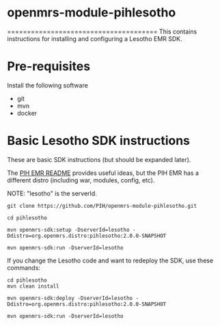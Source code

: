 # openmrs-module-pihlesotho
======================================
This contains instructions for installing and configuring a Lesotho EMR SDK.

# Pre-requisites

Install the following software

* git
* mvn
* docker

# Basic Lesotho SDK instructions

These are basic SDK instructions (but should be expanded later).

The [PIH EMR README](https://github.com/PIH/openmrs-distro-pihemr/blob/master/README.md) provides useful ideas, but the PIH EMR has a different distro (including war, modules, config, etc). 

NOTE: "lesotho" is the serverId.

```
git clone https://github.com/PIH/openmrs-module-pihlesotho.git

cd pihlesotho

mvn openmrs-sdk:setup -DserverId=lesotho -Ddistro=org.openmrs.distro:pihlesotho:2.0.0-SNAPSHOT

mvn openmrs-sdk:run -DserverId=lesotho
```

If you change the Lesotho code and want to redeploy the SDK, use these commands:

```
cd pihlesotho
mvn clean install

mvn openmrs-sdk:deploy -DserverId=lesotho -Ddistro=org.openmrs.distro:pihlesotho:2.0.0-SNAPSHOT

mvn openmrs-sdk:run -DserverId=lesotho
```


